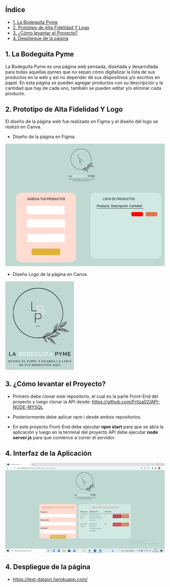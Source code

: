 ## Índice

* [1. La Bodeguita Pyme ](#1-La-Bodeguita-Pyme )
* [2. Prototipo de Alta Fidelidad Y Logo](#2-Prototipo-de-Alta-Fidelidad-Y-Logo)
* [3. ¿Cómo levantar el Proyecto?](#3-¿Cómo-levantar-el-Proyecto?)
* [4. Despliegue de la página](#4-Despliegue-de-la-página)

## 1. La Bodeguita Pyme 

La Bodeguita Pyme es una página web pensada, diseñada y desarrollada para todas aquellas pymes que no sepan cómo digitalizar la lista de sus productos en la web y así no depender de sus dispositivos y/o escritos en papel. En esta página se pueden agregar productos con su descripción y la cantidad que hay de cada uno, también se pueden editar y/o eliminar cada producto. 

## 2. Prototipo de Alta Fidelidad Y Logo

El diseño de la página web fue realizado en Figma y el diseño del logo se realizó en Canva.

* Diseño de la página en Figma.

![foto1](https://github.com/Fritza02/Bodega-App/blob/master/src/img/imgReadme/figma.png?raw=true)


* Diseño Logo de la página en Canva.

![foto2](https://github.com/Fritza02/Bodega-App/blob/master/src/img/imgReadme/L.png?raw=true)
## 3. ¿Cómo levantar el Proyecto?

* Primero debe clonar este repositorio, el cual es la parte Front-End del proyecto y luego clonar la API desde: https://github.com/Fritza02/API-NODE-MYSQL

* Posteriormente debe aplicar npm i desde ambos repositorios.

* En este proyecto Front-End debe ejecutar **npm start** para que se abra la aplicación y luego en la terminal del proyecto API debe ejecutar **node server.js** para que comience a correr el servidor.

## 4. Interfaz de la Aplicación

![foto3](https://github.com/Fritza02/Bodega-App/blob/master/src/img/imgReadme/Desktop.png?raw=true)

## 4. Despliegue de la página

* https://test-dataon.herokuapp.com/
